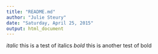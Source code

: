```yaml
---
title: "README.md"
author: "Julie Steury"
date: "Saturday, April 25, 2015"
output: html_document
---
```


*italic* this is a test of italics
*bold* this is another test of bold